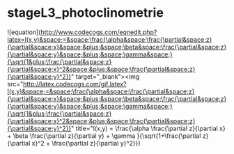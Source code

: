 # stageL3_photoclinometrie

![equation](http://www.codecogs.com/eqnedit.php?latex=I(x,y)&space;=&space;\frac{\alpha&space;\frac{\partial&space;z}{\partial&space;x}&space;&plus;&space;\beta&space;\frac{\partial&space;z}{\partial&space;y}&space;&plus;&space;\gamma&space;}{\sqrt{1&plus;\frac{\partial&space;z}{\partial&space;x}^2&space;&plus;&space;\frac{\partial&space;z}{\partial&space;y}^2}}" target="_blank"><img src="http://latex.codecogs.com/gif.latex?I(x,y)&space;=&space;\frac{\alpha&space;\frac{\partial&space;z}{\partial&space;x}&space;&plus;&space;\beta&space;\frac{\partial&space;z}{\partial&space;y}&space;&plus;&space;\gamma&space;}{\sqrt{1&plus;\frac{\partial&space;z}{\partial&space;x}^2&space;&plus;&space;\frac{\partial&space;z}{\partial&space;y}^2}}" title="I(x,y) = \frac{\alpha \frac{\partial z}{\partial x} + \beta \frac{\partial z}{\partial y} + \gamma }{\sqrt{1+\frac{\partial z}{\partial x}^2 + \frac{\partial z}{\partial y}^2}})
